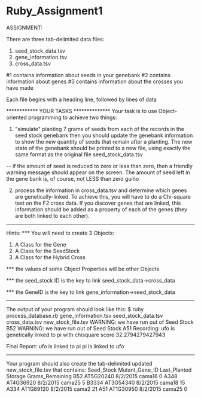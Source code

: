 # Ruby_Assignment1

ASSIGNMENT:

There are three tab-delimited data files:
1. seed_stock_data.tsv
2. gene_information.tsv
3. cross_data.tsv

#1 contains information about seeds in your genebank
#2 contains information about genes
#3 contains information about the crosses you have made

Each file begins with a heading line, followed by lines of data


************ YOUR TASKS **************
Your task is to use Object-oriented programming to achieve two things:
1) "simulate" planting 7 grams of seeds from each of the records in the seed stock genebank
then you should update the genebank information to show the new quantity of seeds
that remain after a planting. The new state of the genebank
should be printed to a new file, using exactly the same format as the
original file seed_stock_data.tsv

-- if the amount of seed is reduced to zero or less than zero, then
a friendly warning message should appear on the screen. The amount
of seed left in the gene bank is, of course, not LESS than zero guiño


2) process the information in cross_data.tsv and determine which genes are
genetically-linked. To achieve this, you will have to do a Chi-square test
on the F2 cross data. If you discover genes that are linked, this information
should be added as a property of each of the genes (they are both linked to each
other).


***************************************

Hints:
*** You will need to create 3 Objects:
1. A Class for the Gene
2. A Class for the SeedStock
3. A Class for the Hybrid Cross

*** the values of some Object Properties will be other Objects

*** the seed_stock ID is the key to link seed_stock_data->cross_data

*** the GeneID is the key to link gene_information->seed_stock_data


-------------------

The output of your program should look like this:
$ ruby process_database.rb  gene_information.tsv  seed_stock_data.tsv  cross_data.tsv  new_stock_file.tsv
WARNING: we have run out of Seed Stock B52
WARNING: we have run out of Seed Stock A51
Recording: ufo is genetically linked to pi with chisquare score 32.2794279427943

Final Report:
ufo is linked to pi
pi is linked to ufo

-------------------
Your program should also create the tab-delimited updated new_stock_file.tsv that contains:
Seed_Stock Mutant_Gene_ID Last_Planted Storage Grams_Remaining
B52 AT5G20240 8/2/2015 cama16 0
A348 AT4G36920 8/2/2015 cama25 5
B3334 AT3G54340 8/2/2015 cama18 15
A334 AT1G69120 8/2/2015 cama2 21
A51 AT1G30950 8/2/2015 cama25 0
